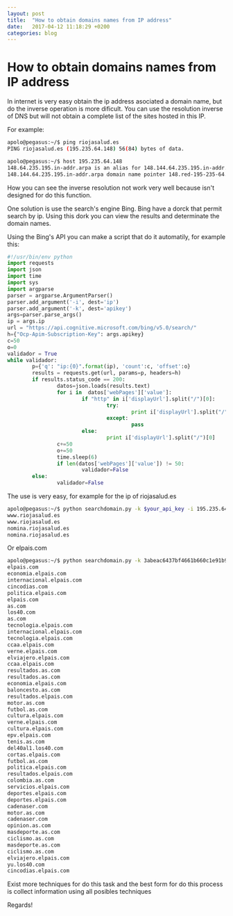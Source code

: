 ```yaml
---
layout: post
title:  "How to obtain domains names from IP address"
date:   2017-04-12 11:18:29 +0200
categories: blog
---
```

# How to obtain domains names from IP address
In internet is very easy obtain the ip address asociated a domain name, but do the inverse operation is more dificult.
You  can use the resolution inverse of DNS but will not obtain a complete list of the sites hosted in this IP.

For example:

```bash
apolo@pegasus:~/$ ping riojasalud.es
PING riojasalud.es (195.235.64.148) 56(84) bytes of data.

apolo@pegasus:~/$ host 195.235.64.148
148.64.235.195.in-addr.arpa is an alias for 148.144.64.235.195.in-addr.arpa.
148.144.64.235.195.in-addr.arpa domain name pointer 148.red-195-235-64.customer.static.ccgg.telefonica.net.
```
How you can see the inverse resolution not work very well because isn't designed for do this function.

One solution is use the search's engine Bing. Bing have a dorck that permit search by ip. Using this dork you can view the results and determinate the domain names.

Using the Bing's API you can make a script that do it automatily, for example this:

```python
#!/usr/bin/env python
import requests
import json
import time
import sys
import argparse
parser = argparse.ArgumentParser()
parser.add_argument('-i', dest='ip')
parser.add_argument('-k', dest='apikey')
args=parser.parse_args()
ip = args.ip
url = "https://api.cognitive.microsoft.com/bing/v5.0/search/"
h={"Ocp-Apim-Subscription-Key": args.apikey}
c=50
o=0
validador = True
while validador:
        p={'q': "ip:{0}".format(ip), 'count':c, 'offset':o}
        results = requests.get(url, params=p, headers=h)
        if results.status_code == 200:
                datos=json.loads(results.text)
                for i in  datos['webPages']['value']:
                        if "http" in i['displayUrl'].split("/")[0]:
                                try:
                                        print i['displayUrl'].split("/")[2]
                                except:
                                        pass
                        else:
                                print i['displayUrl'].split("/")[0]
                c+=50
                o+=50
                time.sleep(6)
                if len(datos['webPages']['value']) != 50:
                        validador=False
        else:
                validador=False
```
The use is very easy, for example for the ip of riojasalud.es
```bash
apolo@pegasus:~/$ python searchdomain.py -k $your_api_key -i 195.235.64.148
www.riojasalud.es
www.riojasalud.es
nomina.riojasalud.es
nomina.riojasalud.es
```
Or elpais.com
```bash
apolo@pegasus:~/$ python searchdomain.py -k 3abeac6437bf4661b660c1e91b95dc0b -i 91.216.63.240
elpais.com
economia.elpais.com
internacional.elpais.com
cincodias.com
politica.elpais.com
elpais.com
as.com
los40.com
as.com
tecnologia.elpais.com
internacional.elpais.com
tecnologia.elpais.com
ccaa.elpais.com
verne.elpais.com
elviajero.elpais.com
ccaa.elpais.com
resultados.as.com
resultados.as.com
economia.elpais.com
baloncesto.as.com
resultados.elpais.com
motor.as.com
futbol.as.com
cultura.elpais.com
verne.elpais.com
cultura.elpais.com
epv.elpais.com
tenis.as.com
del40al1.los40.com
cortas.elpais.com
futbol.as.com
politica.elpais.com
resultados.elpais.com
colombia.as.com
servicios.elpais.com
deportes.elpais.com
deportes.elpais.com
cadenaser.com
motor.as.com
cadenaser.com
opinion.as.com
masdeporte.as.com
ciclismo.as.com
masdeporte.as.com
ciclismo.as.com
elviajero.elpais.com
yu.los40.com
cincodias.elpais.com
```
Exist more techniques for do this task and the best form for do this process is collect information using all posibles techniques

Regards!
